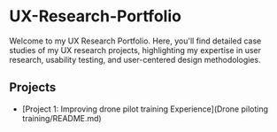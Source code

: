 # UX-Research-Portfolio

Welcome to my UX Research Portfolio. Here, you'll find detailed case studies of my UX research projects, highlighting my expertise in user research, usability testing, and user-centered design methodologies.

## Projects

- [Project 1: Improving drone pilot training Experience](Drone piloting training/README.md)
